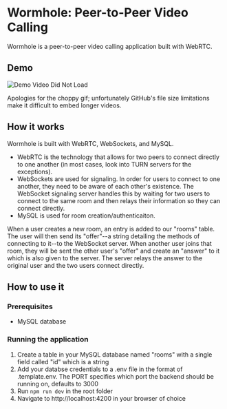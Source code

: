 # Wormhole: Peer-to-Peer Video Calling

Wormhole is a peer-to-peer video calling application built with WebRTC.

## Demo

![Demo Video Did Not Load](wormhole_demo.gif)

Apologies for the choppy gif; unfortunately GitHub's file size limitations make it difficult to embed longer videos.

## How it works

Wormhole is built with WebRTC, WebSockets, and MySQL.

- WebRTC is the technology that allows for two peers to connect directly to one another (in most cases, look into TURN servers for the exceptions).
- WebSockets are used for signaling. In order for users to connect to one another, they need to be aware of each other's existence. The WebSocket signaling server handles this by waiting for two users to connect to the same room and then relays their information so they can connect directly.
- MySQL is used for room creation/authenticaiton.

When a user creates a new room, an entry is added to our "rooms" table. The user will then send its "offer"--a string detailing the methods of connecting to it--to the WebSocket server. When another user joins that room, they will be sent the other user's "offer" and create an "answer" to it which is also given to the server. The server relays the answer to the original user and the two users connect directly.

## How to use it

### Prerequisites

- MySQL database

### Running the application

1. Create a table in your MySQL database named "rooms" with a single field called "id" which is a string
2. Add your databse credentials to a .env file in the format of .template.env. The PORT specifies which port the backend should be running on, defaults to 3000
3. Run `npm run dev` in the root folder
4. Navigate to http://localhost:4200 in your browser of choice
